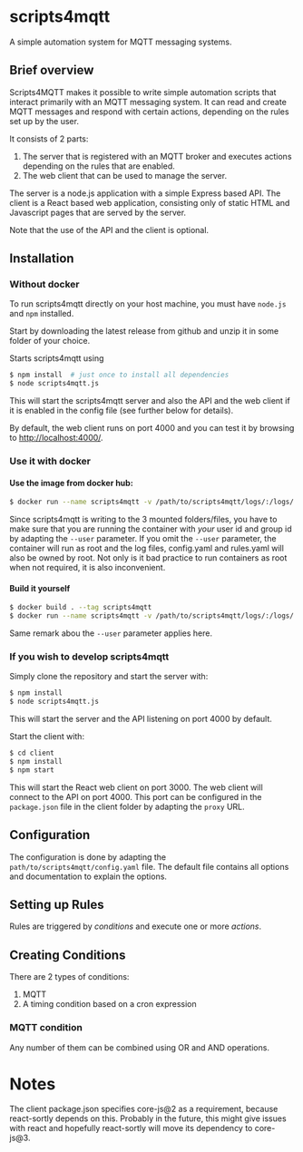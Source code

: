 # scripts4mqtt

A simple automation system for MQTT messaging systems.

## Brief overview

Scripts4MQTT makes it possible to write simple automation scripts that interact primarily with an MQTT messaging system. It can read and create MQTT messages and respond with certain actions, depending on the rules set up by the user.

It consists of 2 parts:
1. The server that is registered with an MQTT broker and executes actions depending on the rules that are enabled.
2. The web client that can be used to manage the server.

The server is a node.js application with a simple Express based API.
The client is a React based web application, consisting only of static HTML and Javascript pages that are served by the server.

Note that the use of the API and the client is optional.

## Installation

### Without docker

To run scripts4mqtt directly on your host machine, you must have `node.js` and `npm` installed.

Start by downloading the latest release from github and unzip it in some folder of your choice.

Starts scripts4mqtt using
```sh
$ npm install  # just once to install all dependencies
$ node scripts4mqtt.js
```

This will start the scripts4mqtt server and also the API and the web client if it is enabled in the config file (see further below for details).

By default, the web client runs on port 4000 and you can test it by browsing to [http://localhost:4000/](http://localhost:4000/).


### Use it with docker

#### Use the image from docker hub:

```sh
$ docker run --name scripts4mqtt -v /path/to/scripts4mqtt/logs/:/logs/ -v /path/to/scripts4mqtt/config.yaml:/usr/src/app/config.yaml -v /path/to/scripts4mqtt/rules.yaml:/usr/src/app/rules.yaml --user 1000:1000 -p 4000:4000 bluemalt/scripts4mqtt
```

Since scripts4mqtt is writing to the 3 mounted folders/files, you have to make sure that you are running the container with *your* user id and group id by adapting the `--user` parameter. If you omit the `--user` parameter, the container will run as root and the log files, config.yaml and rules.yaml will also be owned by root. Not only is it bad practice to run containers as root when not required, it is also inconvenient.

#### Build it yourself

```sh
$ docker build . --tag scripts4mqtt
$ docker run --name scripts4mqtt -v /path/to/scripts4mqtt/logs/:/logs/ -v /path/to/scripts4mqtt/config.yaml:/usr/src/app/config.yaml -v /path/to/scripts4mqtt/rules.yaml:/usr/src/app/rules.yaml --user 1000:1000 -p 4000:4000 scripts4mqtt
```

Same remark abou the `--user` parameter applies here.

### If you wish to develop scripts4mqtt

Simply clone the repository and start the server with:
```sh
$ npm install
$ node scripts4mqtt.js
```
This will start the server and the API listening on port 4000 by default.


Start the client with:
```sh
$ cd client
$ npm install
$ npm start
```
This will start the React web client on port 3000. The web client will connect to the API on port 4000. This port can be configured in the `package.json` file in the client folder by adapting the `proxy` URL.

## Configuration

The configuration is done by adapting the `path/to/scripts4mqtt/config.yaml` file. The default file contains all options and documentation to explain the options.

## Setting up Rules

Rules are triggered by *conditions* and execute one or more *actions*.

## Creating Conditions

There are 2 types of conditions:
1. MQTT
2. A timing condition based on a cron expression



### MQTT condition



Any number of them can be combined using OR and AND operations.


# Notes

The client package.json specifies core-js@2 as a requirement, because react-sortly depends on this.
Probably in the future, this might give issues with react and hopefully react-sortly will move its dependency to core-js@3.



